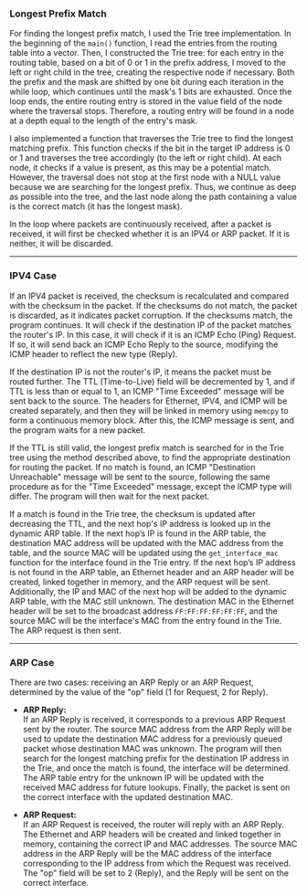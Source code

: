 ### Longest Prefix Match

For finding the longest prefix match, I used the Trie tree implementation. In the beginning of the `main()` function, I read the entries from the routing table into a vector. Then, I constructed the Trie tree: for each entry in the routing table, based on a bit of 0 or 1 in the prefix address, I moved to the left or right child in the tree, creating the respective node if necessary. Both the prefix and the mask are shifted by one bit during each iteration in the while loop, which continues until the mask's 1 bits are exhausted. Once the loop ends, the entire routing entry is stored in the value field of the node where the traversal stops. Therefore, a routing entry will be found in a node at a depth equal to the length of the entry's mask.

I also implemented a function that traverses the Trie tree to find the longest matching prefix. This function checks if the bit in the target IP address is 0 or 1 and traverses the tree accordingly (to the left or right child). At each node, it checks if a value is present, as this may be a potential match. However, the traversal does not stop at the first node with a NULL value because we are searching for the longest prefix. Thus, we continue as deep as possible into the tree, and the last node along the path containing a value is the correct match (it has the longest mask).

In the loop where packets are continuously received, after a packet is received, it will first be checked whether it is an IPV4 or ARP packet. If it is neither, it will be discarded.

---

### **IPV4 Case**

If an IPV4 packet is received, the checksum is recalculated and compared with the checksum in the packet. If the checksums do not match, the packet is discarded, as it indicates packet corruption. If the checksums match, the program continues. It will check if the destination IP of the packet matches the router's IP. In this case, it will check if it is an ICMP Echo (Ping) Request. If so, it will send back an ICMP Echo Reply to the source, modifying the ICMP header to reflect the new type (Reply).

If the destination IP is not the router's IP, it means the packet must be routed further. The TTL (Time-to-Live) field will be decremented by 1, and if TTL is less than or equal to 1, an ICMP "Time Exceeded" message will be sent back to the source. The headers for Ethernet, IPV4, and ICMP will be created separately, and then they will be linked in memory using `memcpy` to form a continuous memory block. After this, the ICMP message is sent, and the program waits for a new packet.

If the TTL is still valid, the longest prefix match is searched for in the Trie tree using the method described above, to find the appropriate destination for routing the packet. If no match is found, an ICMP "Destination Unreachable" message will be sent to the source, following the same procedure as for the "Time Exceeded" message, except the ICMP type will differ. The program will then wait for the next packet.

If a match is found in the Trie tree, the checksum is updated after decreasing the TTL, and the next hop's IP address is looked up in the dynamic ARP table. If the next hop’s IP is found in the ARP table, the destination MAC address will be updated with the MAC address from the table, and the source MAC will be updated using the `get_interface_mac` function for the interface found in the Trie entry. If the next hop’s IP address is not found in the ARP table, an Ethernet header and an ARP header will be created, linked together in memory, and the ARP request will be sent. Additionally, the IP and MAC of the next hop will be added to the dynamic ARP table, with the MAC still unknown. The destination MAC in the Ethernet header will be set to the broadcast address `FF:FF:FF:FF:FF:FF`, and the source MAC will be the interface's MAC from the entry found in the Trie. The ARP request is then sent.

---

### **ARP Case**

There are two cases: receiving an ARP Reply or an ARP Request, determined by the value of the "op" field (1 for Request, 2 for Reply).

- **ARP Reply:**  
  If an ARP Reply is received, it corresponds to a previous ARP Request sent by the router. The source MAC address from the ARP Reply will be used to update the destination MAC address for a previously queued packet whose destination MAC was unknown. The program will then search for the longest matching prefix for the destination IP address in the Trie, and once the match is found, the interface will be determined. The ARP table entry for the unknown IP will be updated with the received MAC address for future lookups. Finally, the packet is sent on the correct interface with the updated destination MAC.

- **ARP Request:**  
  If an ARP Request is received, the router will reply with an ARP Reply. The Ethernet and ARP headers will be created and linked together in memory, containing the correct IP and MAC addresses. The source MAC address in the ARP Reply will be the MAC address of the interface corresponding to the IP address from which the Request was received. The "op" field will be set to 2 (Reply), and the Reply will be sent on the correct interface.
